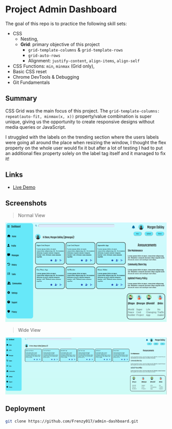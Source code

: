 # Project Admin Dashboard

The goal of this repo is to practice the following skill sets:

- CSS
  - Nesting,
  - **Grid**: primary objective of this project
    - `grid-template-columns` & `grid-template-rows`
    - `grid-auto-rows`
    - Alignment: `justify-content`, `align-items`, `align-self`
- CSS Functions: `min`, `minmax` (Grid only),
- Basic CSS reset
- Chrome DevTools & Debugging
- Git Fundamentals

## Summary

CSS Grid was the main focus of this project. The `grid-template-columns: repeat(auto-fit, minmax(x, x))` property/value combination is super unique, giving us the opportunity to create responsive designs without media queries or JavaScript.

I struggled with the labels on the trending section where the users labels were going all around the place when resizing the window, I thought the flex property on the whole user would fix it but after a lot of testing I had to put an additional flex property solely on the label tag itself and it managed to fix it!


## Links

- [Live Demo](https://frenzy017.github.io/admin-dashboard/)

## Screenshots

> Normal View

![Screenshot Normal](.img/../images/admin-dashboard-normal.png)

> Wide View

![Screenshot Wide](.img/../images/admin-dashboard-wide.png)

## Deployment

```sh
git clone https://github.com/Frenzy017/admin-dashboard.git
```
